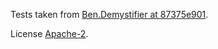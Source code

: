 Tests taken from [Ben.Demystifier at 87375e901](https://github.com/benaadams/Ben.Demystifier/tree/87375e9013db462ad5af21bc308bc73c63cfe919).

License [Apache-2](LICENSE).
